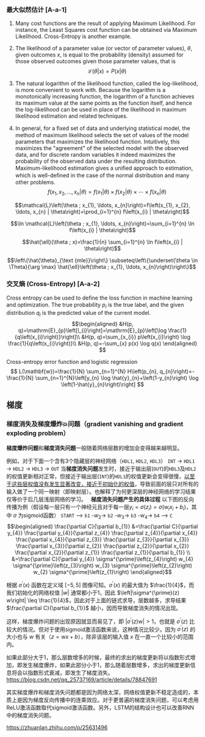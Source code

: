 ### 最大似然估计 [A-a-1]
1. Many cost functions are the result of applying Maximum Likelihood. For instance, the Least Squares cost function can be obtained via Maximum Likelihood. Cross-Entropy is another example.

2. The likelihood of a parameter value (or vector of parameter values), $θ$, given outcomes $x$, is equal to the probability (density) assumed for those observed outcomes given those parameter values, that is $$\mathcal{L}(\theta | x)=P(x | \theta)$$

3. The natural logarithm of the likelihood function, called the log-likelihood, is more convenient to work with. Because the logarithm is a monotonically increasing function, the logarithm of a function achieves its maximum value at the same points as the function itself, and hence the log-likelihood can be used in place of the likelihood in maximum likelihood estimation and related techniques.

4. In general, for a ﬁxed set of data and underlying statistical model, the method of maximum likelihood selects the set of values of the model parameters that maximizes the likelihood function. Intuitively, this maximizes the "agreement" of the selected model with the observed data, and for discrete random variables it indeed maximizes the probability of the observed data under the resulting distribution. Maximum-likelihood estimation gives a uniﬁed approach to estimation, which is well-deﬁned in the case of the normal distribution and many other problems.
$$f\left(x_{1}, x_{2}, \ldots, x_{n} | \theta\right)=f\left(x_{1} | \theta\right) \times f\left(x_{2} | \theta\right) \times \cdots \times f\left(x_{n} | \theta\right)$$

$$\mathcal{L}\left(\theta ; x_{1}, \ldots, x_{n}\right)=f\left(x_{1}, x_{2}, \ldots, x_{n} | \theta\right)=\prod_{i=1}^{n} f\left(x_{i} | \theta\right)$$

$$\ln \mathcal{L}\left(\theta ; x_{1}, \ldots, x_{n}\right)=\sum_{i=1}^{n} \ln f\left(x_{i} | \theta\right)$$

$$\hat{\ell}(\theta ; x)=\frac{1}{n} \sum_{i=1}^{n} \ln f\left(x_{i} | \theta\right)$$

$$\left\{\hat{\theta}_{\text {mle}}\right\} \subseteq\left\{\underset{\theta \in \Theta}{\arg \max} \hat{\ell}\left(\theta ; x_{1}, \ldots, x_{n}\right)\right\}$$

### 交叉熵 (Cross-Entropy) [A-a-2]
Cross entropy can be used to deﬁne the loss function in machine learning and optimization. The true probability $p_i$ is the true label, and the given distribution $q_i$ is the predicted value of the current model.
$$\begin{aligned}
&H(p, q)=\mathrm{E}_{p}\left[l_{i}\right]=\mathrm{E}_{p}\left[\log \frac{1}{q\left(x_{i}\right)}\right]\\
&H(p, q)=\sum_{x_{i}} p\left(x_{i}\right) \log \frac{1}{q\left(x_{i}\right)}\\
&H(p, q)=-\sum_{x} p(x) \log q(x)
\end{aligned}
$$

Cross-entropy error function and logistic regression
$$
L(\mathbf{w})=\frac{1}{N} \sum_{n=1}^{N} H\left(p_{n}, q_{n}\right)=-\frac{1}{N} \sum_{n=1}^{N}\left[y_{n} \log \hat{y}_{n}+\left(1-y_{n}\right) \log \left(1-\hat{y}_{n}\right)\right]
$$




## 梯度

### 梯度消失及梯度爆炸💥问题（gradient vanishing and gradient exploding problem）
**梯度爆炸问题**和**梯度消失问题**一般随着网络层数的增加会变得越来越明显。

例如，对于下面一个含有3个隐藏层的神经网络（`HDL1`, `HDL2`, `HDL3`）
`INT` -> `HDL1` -> `HDL2` -> `HDL3` -> `OUT`
当**梯度消失问题**发生时，接近于输出层(`OUT`)的`HDL3`及`HDL2`的权值更新相对正常，但接近于输出层(`INT`)的`HDL1`的权值更新会变得很慢，<u>以至于这些层权值没有发生显著改变，接近于初始化的权值</u>，导致前面的层只对所有的输入做了一个同一映射（即映射层）。也解释了为何更深层的神经网络的学习结果仅等价于后几层浅层网络的学习。
 
**梯度消失问题产生的具体过程**
以下图的反向传播为例（假设每一层只有一个神经元且对于每一层$y_{i}=\sigma\left(z_{i}\right)=\sigma\left(w_{i} x_{i}+b_{i}\right)$，其中 $\sigma$ 为sigmoid函数）
`START` --> `b1` -$w_2$-> `b2` -$w_3$-> `b3` -$w_4$-> `b4` --> `C`
$$\begin{aligned}
\frac{\partial C}{\partial b_{1}} &=\frac{\partial C}{\partial y_{4}} \frac{\partial y_{4}}{\partial z_{4}} \frac{\partial z_{4}}{\partial x_{4}} \frac{\partial x_{4}}{\partial z_{3}} \frac{\partial z_{3}}{\partial x_{3}} \frac{\partial x_{3}}{\partial z_{2}} \frac{\partial z_{2}}{\partial x_{2}} \frac{\partial x_{2}}{\partial z_{1}} \frac{\partial z_{1}}{\partial b_{1}} \\
&=\frac{\partial C}{\partial y_{4}} \sigma^{\prime}\left(z_{4}\right) w_{4} \sigma^{\prime}\left(z_{3}\right) w_{3} \sigma^{\prime}\left(z_{2}\right) w_{2} \sigma^{\prime}\left(z_{1}\right)
\end{aligned}$$

根据 $\sigma^{\prime}(x)$ 函数在定义域 $[-5,5]$ 图像可知。$\sigma^{\prime}(x)$ 的最大值为 $\frac{1}{4}$，而我们初始化的网络权值 $|w|$ 通常都小于1，因此 $\left|\sigma^{\prime}(z) w\right| \leq \frac{1}{4}$，因此对于上面的链式求导，层数越多，求导结果 $\frac{\partial C}{\partial b_{1}}$ 越小，因而导致梯度消失的情况出现。

这样，梯度爆炸问题的出现原因就显而易见了，即 $\left|\sigma^{\prime}(z) w\right|>1$，也就是 $\sigma^{\prime}(z)$ 比较大的情况。但对于使用sigmoid激活函数来说，这种情况比较少。因为 $\sigma^{\prime}(z)$ 的大小也与 $w$ 有关（$z=wx+b$），除非该层的输入值 $x$ 在一直一个比较小的范围内。

如果此部分大于1，那么层数增多的时候，最终的求出的梯度更新将以指数形式增加，即发生梯度爆炸，如果此部分小于1，那么随着层数增多，求出的梯度更新信息将会以指数形式衰减，即发生了梯度消失。https://blog.csdn.net/qq_25737169/article/details/78847691

其实梯度爆炸和梯度消失问题都是因为网络太深，网络权值更新不稳定造成的，本质上是因为梯度反向传播中的连乘效应。对于更普遍的梯度消失问题，可以考虑用ReLU激活函数取代sigmoid激活函数。另外，LSTM的结构设计也可以改善RNN中的梯度消失问题。

https://zhuanlan.zhihu.com/p/25631496
 
 

 
 
